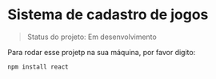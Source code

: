 # Sistema de cadastro de jogos

>Status do projeto: Em desenvolvimento

Para rodar esse projetp na sua máquina, por favor digito:

```
npm install react
```
